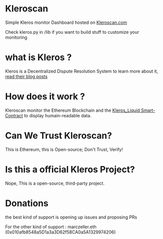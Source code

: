 # Kleroscan
Simple Kleros monitor Dashboard hosted on [Kleroscan.com](http://kleroscan.com)

Check kleros.py in /lib if you want to build stuff to customize your monitoring

# what is Kleros ?

Kleros is a Decentralized Dispute Resolution System to learn more about it, [read their blog posts](https://blog.kleros.io/)

# How does it work ?
Kleroscan monitor the Ethereum Blockchain and the [Kleros_Liquid Smart-Contract](https://etherscan.io/address/0x988b3a538b618c7a603e1c11ab82cd16dbe28069) to display humain-readable data.

# Can We Trust Kleroscan?
This is Ethereum, this is Open-source; Don't Trust, Verify!

# Is this a official Kleros Project?
Nope, This is a open-source, third-party project.

# Donations
the best kind of support is opening up issues and proposing PRs

For the other kind of support : marczeller.eth (0x010afb8548a5D1a3a3D62f58CA0a5A1329974206)
